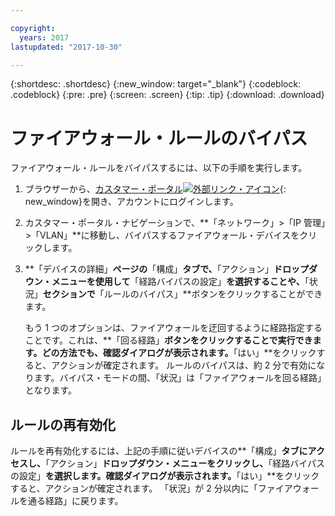 ```yaml
---

copyright:
  years: 2017
lastupdated: "2017-10-30"

---
```


{:shortdesc: .shortdesc}
{:new_window: target="_blank"}
{:codeblock: .codeblock}
{:pre: .pre}
{:screen: .screen}
{:tip: .tip}
{:download: .download}

# ファイアウォール・ルールのバイパス

ファイアウォール・ルールをバイパスするには、以下の手順を実行します。

1. ブラウザーから、[カスタマー・ポータル![外部リンク・アイコン](../../icons/launch-glyph.svg "外部リンク・アイコン")](https://control.softlayer.com/){: new_window}を開き、アカウントにログインします。
2. カスタマー・ポータル・ナビゲーションで、**「ネットワーク」>「IP 管理」>「VLAN」**に移動し、バイパスするファイアウォール・デバイスをクリックします。
3. **「デバイスの詳細」**ページの**「構成」**タブで、**「アクション」**ドロップダウン・メニューを使用して**「経路バイパスの設定」**を選択することや、**「状況」**セクションで**「ルールのバイパス」**ボタンをクリックすることができます。 

	もう 1 つのオプションは、ファイアウォールを迂回するように経路指定することです。これは、**「回る経路」**ボタンをクリックすることで実行できます。どの方法でも、確認ダイアログが表示されます。**「はい」**をクリックすると、アクションが確定されます。 ルールのバイパスは、約 2 分で有効になります。バイパス・モードの間、「状況」は「ファイアウォールを回る経路」となります。

## ルールの再有効化

ルールを再有効化するには、上記の手順に従いデバイスの**「構成」**タブにアクセスし、**「アクション」**ドロップダウン・メニューをクリックし、**「経路バイパスの設定」**を選択します。確認ダイアログが表示されます。**「はい」**をクリックすると、アクションが確定されます。 「状況」が 2 分以内に「ファイアウォールを通る経路」に戻ります。
